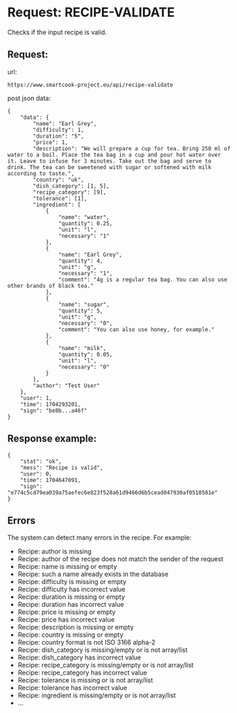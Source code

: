 # Request: RECIPE-VALIDATE

Checks if the input recipe is valid.

## Request:

url:

```
https://www.smartcook-project.eu/api/recipe-validate
```

post json data:

```
{
    "data": {
        "name": "Earl Grey",
        "difficulty": 1,
        "duration": "5",
        "price": 1,
        "description": "We will prepare a cup for tea. Bring 250 ml of water to a boil. Place the tea bag in a cup and pour hot water over it. Leave to infuse for 3 minutes. Take out the bag and serve to drink. The tea can be sweetened with sugar or softened with milk according to taste.",
        "country": "uk",
        "dish_category": [1, 5],
        "recipe_category": [9],
        "tolerance": [1],
        "ingredient": [
            {
                "name": "water",
                "quantity": 0.25,
                "unit": "l",
                "necessary": "1"
            },
            {
                "name": "Earl Grey",
                "quantity": 4,
                "unit": "g",
                "necessary": "1",
                "comment": "4g is a regular tea bag. You can also use other brands of black tea."
            },
            {
                "name": "sugar",
                "quantity": 5,
                "unit": "g",
                "necessary": "0",
                "comment": "You can also use honey, for example."
            },
            {
                "name": "milk",
                "quantity": 0.05,
                "unit": "l",
                "necessary": "0"
            }
        ],
        "author": "Test User"
    },
    "user": 1,
    "time": 1704293201,
    "sign": "be8b...a46f"
}
```

## Response example:

```
{
    "stat": "ok",
    "mess": "Recipe is valid",
    "user": 0,
    "time": 1704647091,
    "sign": "e774c5cd79ea039a75aefec6e823f528a61d9466d6b5cead047930af0510581e"
}
```

## Errors

The system can detect many errors in the recipe. For example:

- Recipe: author is missing
- Recipe: author of the recipe does not match the sender of the request
- Recipe: name is missing or empty
- Recipe: such a name already exists in the database
- Recipe: difficulty is missing or empty
- Recipe: difficulty has incorrect value
- Recipe: duration is missing or empty
- Recipe: duration has incorrect value
- Recipe: price is missing or empty
- Recipe: price has incorrect value
- Recipe: description is missing or empty
- Recipe: country is missing or empty
- Recipe: country format is not ISO 3166 alpha-2
- Recipe: dish_category is missing/empty or is not array/list
- Recipe: dish_category has incorrect value
- Recipe: recipe_category is missing/empty or is not array/list
- Recipe: recipe_category has incorrect value
- Recipe: tolerance is missing or is not array/list
- Recipe: tolerance has incorrect value
- Recipe: ingredient is missing/empty or is not array/list
- ...

